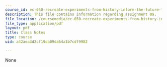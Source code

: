 ```yaml
---
course_id: ec-050-recreate-experiments-from-history-inform-the-future-from-the-past-galileo-january-iap-2010
description: This file contains information regarding assignment 09.
file_location: /coursemedia/ec-050-recreate-experiments-from-history-inform-the-future-from-the-past-galileo-january-iap-2010/a42aea3d2cf19da09da54a1b7cdf9982_MITEC_050IAP10_assn09.pdf
file_type: application/pdf
layout: pdf
title: Class Notes
type: course
uid: a42aea3d2cf19da09da54a1b7cdf9982

---
```

None